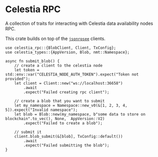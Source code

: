 # Celestia RPC

A collection of traits for interacting with Celestia data availability nodes RPC.

This crate builds on top of the [`jsonrpsee`](https://docs.rs/jsonrpsee) clients.

```rust,no_run,ignore-wasm32
use celestia_rpc::{BlobClient, Client, TxConfig};
use celestia_types::{AppVersion, Blob, nmt::Namespace};

async fn submit_blob() {
    // create a client to the celestia node
    let token = std::env::var("CELESTIA_NODE_AUTH_TOKEN").expect("Token not provided");
    let client = Client::new("ws://localhost:36658")
        .await
        .expect("Failed creating rpc client");

    // create a blob that you want to submit
    let my_namespace = Namespace::new_v0(&[1, 2, 3, 4, 5]).expect("Invalid namespace");
    let blob = Blob::new(my_namespace, b"some data to store on blockchain".to_vec(), None,  AppVersion::V2)
        .expect("Failed to create a blob");

    // submit it
    client.blob_submit(&[blob], TxConfig::default())
        .await
        .expect("Failed submitting the blob");
}
```
